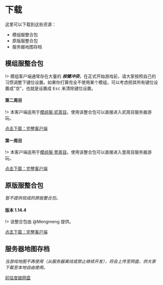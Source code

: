 # 下载

这里可以下载到这些资源：

- 模组服整合包
- 原版服整合包
- 服务器地图存档

## 模组服整合包

!> 模组客户端通常存在大量的 ***按键冲突***，在正式开始游戏前，请大家按照自己的习惯调整下键位设置。如果你打算完全不使用某个模组，可以考虑把其所有键位设置成"空"，也就是设置成 <kbd>Esc</kbd> 来清除键位设置。

<!-- tabs:start -->

#### **第二周目**

!> 本客户端适用于[模组服·贰周目](mc-servers/modded-v2.md)。使用该整合包可以直接进入贰周目服务器游玩。

<a href="https://mimaru.oss-cn-zhangjiakou.aliyuncs.com/1.12.2_mod_v3.zip" target="_blank" class="button">点击下载：完整客户端</a>

#### **第一周目**

!> 本客户端适用于[模组服·壹周目](/mc-servers/modded-v1.md)。使用该整合包可以直接进入壹周目服务器游玩。

<a href="https://mimaru.oss-cn-zhangjiakou.aliyuncs.com/1.12.2_mod_v2.zip" target="_blank" class="button">点击下载：完整客户端</a>

<!-- tabs:end -->

## 原版服整合包

*暂不提供现成的原版整合包。*

<!-- tabs:start -->

#### **版本 1.14.4**

!> 该整合包由 @Mengmeng 提供。

<a href="https://mimaru.oss-cn-zhangjiakou.aliyuncs.com/1.14.4_vanilla.zip" target="_blank" class="button">点击下载：完整客户端</a>

<!-- tabs:end -->

## 服务器地图存档

*当游戏地图不再使用（从服务器离线或禁止继续开发），将会上传至网盘，供大家下载至本地自由使用。*

<a href="http://pan.baidu.com/s/1mg2vwqk" target="_blank" class="button">前往度娘网盘</a>
